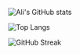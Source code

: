 ![Ali's GitHub stats](https://github-readme-stats.vercel.app/api?username=hialisabet&show_icons=true)

![Top Langs](https://github-readme-stats.vercel.app/api/top-langs/?username=hialisabet)

![GitHub Streak](https://github-readme-streak-stats.herokuapp.com?user=hialisabet)
